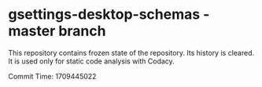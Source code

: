 # gsettings-desktop-schemas - master branch

This repository contains frozen state of the repository.
Its history is cleared. It is used only for static code
analysis with Codacy.

Commit Time: 1709445022